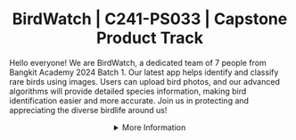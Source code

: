 <h1 align="center"> BirdWatch | C241-PS033 | Capstone Product Track </h1>

Hello everyone! We are BirdWatch, a dedicated team of 7 people from Bangkit Academy 2024 Batch 1. Our latest app helps identify and classify rare birds using images. Users can upload bird photos, and our advanced algorithms will provide detailed species information, making bird identification easier and more accurate. Join us in protecting and appreciating the diverse birdlife around us!

<details>
   <summary align="center">More Information</summary>

## Our Team
Our team are formed with three different divisions, each having distinct tasks.
The machine learning team is responsible for managing and analysing the data used in the application.The cloud computing team is responsible for managing the cloud infrastructure used in the application, including data storage, computing and networking. The mobile development team is responsible for designing, developing, and testing mobile applications to suit user needs.

### Machine Learning Division
| Bangkit ID | Name | Social Media |
|:----------:|:----:|--------------|
|M004D4KX1689|Layyinatul Fuadah|[LinkedIn](https://www.linkedin.com/in/layyinatul-fuadah-aa7ba7252/)  |
|M189D4KY2548|Kahfi Zairan Maulana|[LinkedIn](https://www.linkedin.com/in/kahfi-zairan-maulana-880a99289/) |
|M009D4KY3206|Zaidan Abhinoya Athayumna|[LinkedIn](https://www.linkedin.com/in/zaidan-abhinoya-athayumna-9a321b159/) |

### Cloud Computing Division
| Bangkit ID | Name | Social Media |
|:----------:|:----:|--------------|
|C193D4KX0274|Sahidah Amalia Farih|[LinkedIn](https://www.linkedin.com/in/sahidahamalia/)  |
|C009D4KY0929|Satrio Rizki Ramadhan|[LinkedIn](https://www.linkedin.com/in/satriorizkirmdhn/) |


### Mobile Development Division
| Bangkit ID | Name | Social Media |
|:----------:|:----:|--------------|
|A263D4KY3651|Taufiq Jati Junianto|[LinkedIn](https://www.linkedin.com/in/taufiq-jj/) |
|A263D4KX3375|Nabiila Widya Khoirunissa|[LinkedIn](https://www.linkedin.com/in/nabiila-widya-khoirunissa/)  

## BirdWatch Repositories

Explore our three repositories that power our mission:

### Machine Learning Repository
Explore our ML models and algorithms:
- Repository: [birdwatch-ml](https://github.com/Casptone-BirdWatch/birdwatch-ml)

### Cloud Computing Repository
Dive into our cloud services and backend architecture:
- Repository: [birdwatch-cc](https://github.com/Casptone-BirdWatch/birdwatch-cc)

### Mobile Development Repository
Discover our mobile app development journey:
- Repository: [birdwatch-md](https://github.com/Casptone-BirdWatch/birdwatch-md)

Each repository plays a crucial role in building and enhancing BirdWatch. Whether you're interested in ML models, Cloud infrastructure, or mobile app development, there's something here for you. Feel free to clone, fork, or contribute to any of our repositories. Let's make bird identification accessible and engaging!

Happy coding and BirdWatch-ing! 🔍🦅
